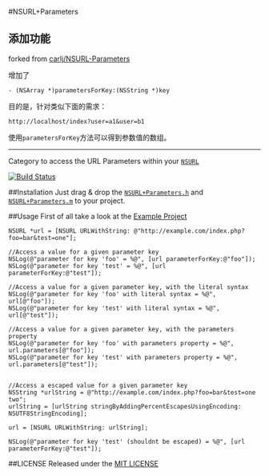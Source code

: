 #NSURL+Parameters

## 添加功能

forked from [carlj/NSURL-Parameters](https://github.com/carlj/NSURL-Parameters)

增加了

```
- (NSArray *)parametersForKey:(NSString *)key
```

目的是，针对类似下面的需求：

```
http://localhost/index?user=a1&user=b1
```

使用`parametersForKey`方法可以得到参数值的数组。

----

Category to access the URL Parameters within your [`NSURL`](https://developer.apple.com/library/ios/documentation/Cocoa/Reference/Foundation/Classes/NSURL_Class/Reference/Reference.html)

[![Build Status](https://travis-ci.org/carlj/NSURL-Parameters.png?branch=master)](https://travis-ci.org/carlj/NSURL-Parameters)

##Installation
Just drag & drop the [`NSURL+Parameters.h`](NSURL+Parameters/NSURL+Parameters.h) and [`NSURL+Parameters.m`](NSURL+Parameters/NSURL+Parameters.m) to your project.


##Usage
First of all take a look at the [Example Project](Example/Classes/ExampleViewController.m)

``` objc
NSURL *url = [NSURL URLWithString: @"http://example.com/index.php?foo=bar&test=one"];

//Access a value for a given parameter key
NSLog(@"parameter for key 'foo' = %@", [url parameterForKey:@"foo"]);
NSLog(@"parameter for key 'test' = %@", [url parameterForKey:@"test"]);

//Access a value for a given parameter key, with the literal syntax
NSLog(@"parameter for key 'foo' with literal syntax = %@", url[@"foo"]);
NSLog(@"parameter for key 'test' with literal syntax = %@", url[@"test"]);

//Access a value for a given parameter key, with the parameters property
NSLog(@"parameter for key 'foo' with parameters property = %@", url.parameters[@"foo"]);
NSLog(@"parameter for key 'test' with parameters property = %@", url.parameters[@"test"]);


//Access a escaped value for a given parameter key
NSString *urlString = @"http://example.com/index.php?foo=bar&test=one two";
urlString = [urlString stringByAddingPercentEscapesUsingEncoding: NSUTF8StringEncoding];

url = [NSURL URLWithString: urlString];

NSLog(@"parameter for key 'test' (shouldnt be escaped) = %@", [url parameterForKey:@"test"]);
```

##LICENSE
Released under the [MIT LICENSE](LICENSE)
